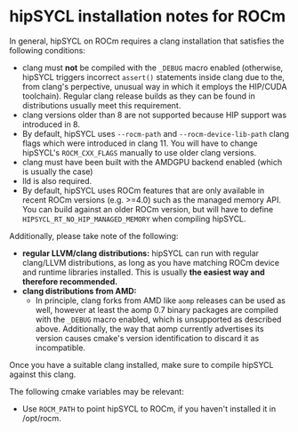 # hipSYCL installation notes for ROCm

In general, hipSYCL on ROCm requires a clang installation that satisfies the following conditions:
* clang must **not** be compiled with the `_DEBUG` macro enabled (otherwise, hipSYCL triggers incorrect `assert()` statements inside clang due to the, from clang's perpective, unusual way in which it employs the HIP/CUDA toolchain). Regular clang release builds as they can be found in distributions usually meet this requirement.
* clang versions older than 8 are not supported because HIP support was introduced in 8.
* By default, hipSYCL uses `--rocm-path` and `--rocm-device-lib-path` clang flags which were introduced in clang 11. You will have to change hipSYCL's `ROCM_CXX_FLAGS` manually to use older clang versions.
* clang must have been built with the AMDGPU backend enabled (which is usually the case)
* lld is also required.
* By default, hipSYCL uses ROCm features that are only available in recent ROCm versions (e.g. >=4.0) such as the managed memory API. You can build against an older ROCm version, but will have to define `HIPSYCL_RT_NO_HIP_MANAGED_MEMORY` when compiling hipSYCL.

Additionally, please take note of the following:
* **regular LLVM/clang distributions:** hipSYCL can run with regular clang/LLVM distributions, as long as you have matching ROCm device and runtime libraries installed. This is usually **the easiest way and therefore recommended.**
* **clang distributions from AMD:**
  * In principle, clang forks from AMD like `aomp` releases can be used as well, however at least the aomp 0.7 binary packages are compiled with the `_DEBUG` macro enabled, which is unsupported as described above. Additionally, the way that aomp currently advertises its version causes cmake's version identification to discard it as incompatible.

Once you have a suitable clang installed, make sure to compile hipSYCL against this clang. 

The following cmake variables may be relevant:
* Use `ROCM_PATH` to point hipSYCL to ROCm, if you haven't installed it in /opt/rocm.



